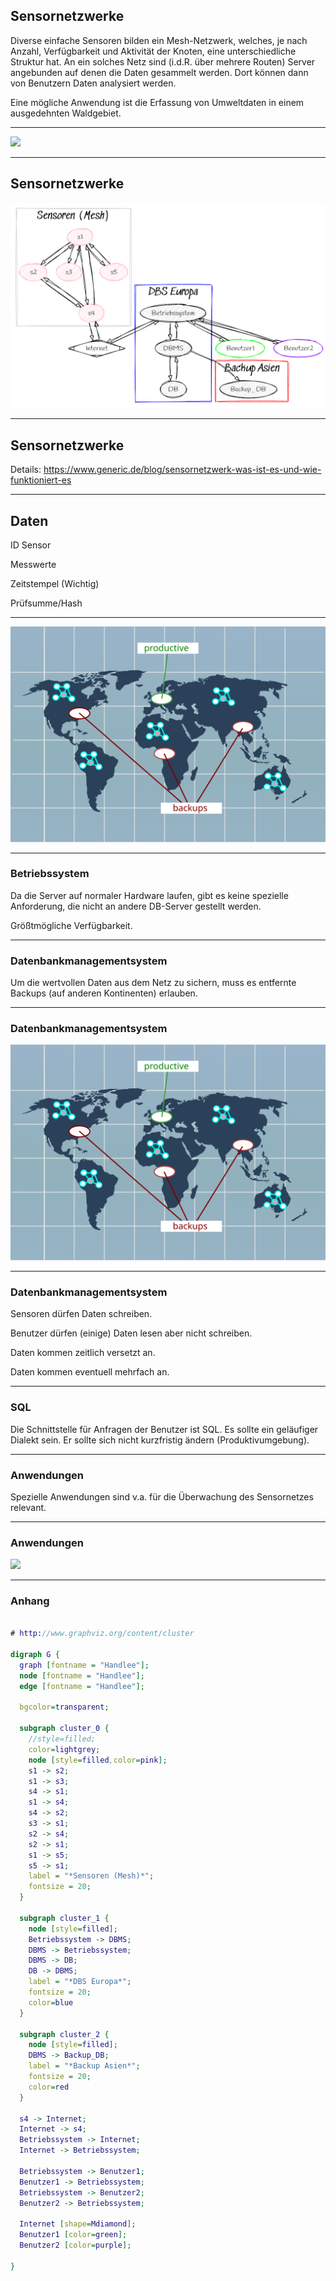 ## Sensornetzwerke

Diverse einfache Sensoren bilden ein Mesh-Netzwerk, welches, je nach Anzahl, Verfügbarkeit und Aktivität der Knoten, eine unterschiedliche Struktur hat. An ein solches Netz sind (i.d.R. über mehrere Routen) Server angebunden auf denen die Daten gesammelt werden. Dort können dann von Benutzern Daten analysiert werden.

Eine mögliche Anwendung ist die Erfassung von Umweltdaten in einem ausgedehnten Waldgebiet.

---

![](https://www.researchgate.net/profile/Yasar-Sahin/publication/259439390/figure/fig4/AS:203019577761802@1425415047528/Forest-fire-detection-systems-infrastructure.png)

---

## Sensornetzwerke

![](sensornetzwerke.png)

---

## Sensornetzwerke

Details: https://www.generic.de/blog/sensornetzwerk-was-ist-es-und-wie-funktioniert-es

---

## Daten

ID Sensor

Messwerte

Zeitstempel (Wichtig)

Prüfsumme/Hash

---

![](backup_productive.svg)

---

### Betriebssystem

Da die Server auf normaler Hardware laufen, gibt es keine spezielle Anforderung, die nicht an andere DB-Server gestellt werden.

Größtmögliche Verfügbarkeit.

---

### Datenbankmanagementsystem

Um die wertvollen Daten aus dem Netz zu sichern, muss es entfernte Backups (auf anderen Kontinenten) erlauben.

---

### Datenbankmanagementsystem

![](backup_productive.svg)

---

### Datenbankmanagementsystem

Sensoren dürfen Daten schreiben.

Benutzer dürfen (einige) Daten lesen aber nicht schreiben.

Daten kommen zeitlich versetzt an.

Daten kommen eventuell mehrfach an.

---

### SQL

Die Schnittstelle für Anfragen der Benutzer ist SQL. Es sollte ein geläufiger Dialekt sein. Er sollte sich nicht kurzfristig ändern (Produktivumgebung).

---

### Anwendungen 

Spezielle Anwendungen sind v.a. für die Überwachung des Sensornetzes relevant.

---

### Anwendungen 

![](https://upload.wikimedia.org/wikipedia/commons/6/6f/Nesher_Ramla_Control_room_%283%29.jpg)

---

### Anhang

~~~dot

# http://www.graphviz.org/content/cluster

digraph G {
  graph [fontname = "Handlee"];
  node [fontname = "Handlee"];
  edge [fontname = "Handlee"];

  bgcolor=transparent;

  subgraph cluster_0 {
    //style=filled;
    color=lightgrey;
    node [style=filled,color=pink];
    s1 -> s2;
    s1 -> s3;
    s4 -> s1;
    s1 -> s4;
    s4 -> s2;
    s3 -> s1;
    s2 -> s4;
    s2 -> s1;
    s1 -> s5;
    s5 -> s1;
    label = "*Sensoren (Mesh)*";
    fontsize = 20;
  }

  subgraph cluster_1 {
    node [style=filled];
    Betriebssystem -> DBMS;
    DBMS -> Betriebssystem;
    DBMS -> DB;
    DB -> DBMS;
    label = "*DBS Europa*";
    fontsize = 20;
    color=blue
  }
  
  subgraph cluster_2 {
    node [style=filled];
    DBMS -> Backup_DB;
    label = "*Backup Asien*";
    fontsize = 20;
    color=red
  }
  
  s4 -> Internet;
  Internet -> s4;
  Betriebssystem -> Internet;
  Internet -> Betriebssystem;

  Betriebssystem -> Benutzer1;
  Benutzer1 -> Betriebssystem;
  Betriebssystem -> Benutzer2;
  Benutzer2 -> Betriebssystem;

  Internet [shape=Mdiamond];
  Benutzer1 [color=green];
  Benutzer2 [color=purple];
  
}



~~~

